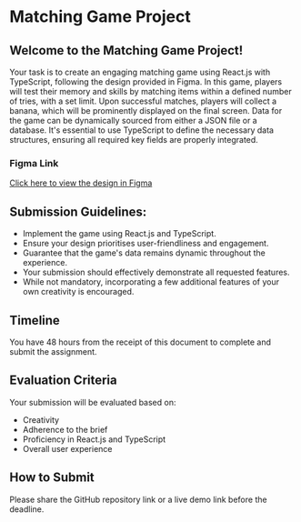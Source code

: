 # Matching Game Project

## Welcome to the Matching Game Project!

Your task is to create an engaging matching game using React.js with TypeScript, following the design provided in Figma. In this game, players will test their memory and skills by matching items within a defined number of tries, with a set limit. Upon successful matches, players will collect a banana, which will be prominently displayed on the final screen. Data for the game can be dynamically sourced from either a JSON file or a database. It's essential to use TypeScript to define the necessary data structures, ensuring all required key fields are properly integrated.

### Figma Link
[Click here to view the design in Figma](https://www.figma.com/file/b21PAd21BgqZghJucatgy4/Brightchamps-Tech-task?type=design&node-id=0-611&mode=design)

## Submission Guidelines:
- Implement the game using React.js and TypeScript.
- Ensure your design prioritises user-friendliness and engagement.
- Guarantee that the game's data remains dynamic throughout the experience.
- Your submission should effectively demonstrate all requested features.
- While not mandatory, incorporating a few additional features of your own creativity is encouraged.

## Timeline
You have 48 hours from the receipt of this document to complete and submit the assignment.

## Evaluation Criteria
Your submission will be evaluated based on:
- Creativity
- Adherence to the brief
- Proficiency in React.js and TypeScript
- Overall user experience

## How to Submit
Please share the GitHub repository link or a live demo link before the deadline.

